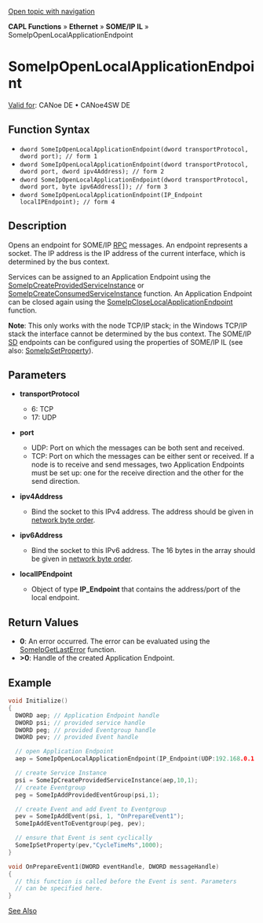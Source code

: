 [Open topic with navigation](../../../../../../CANoeDEFamily.htm#Topics/CAPLFunctions/IP/SOMEIPIL/Functions/CAPLfunctionSomeIpOpenLocalApplicationEndpoint.md)

**CAPL Functions** » **Ethernet** » **SOME/IP IL** » SomeIpOpenLocalApplicationEndpoint

# SomeIpOpenLocalApplicationEndpoint

[Valid for](../../../../Shared/FeatureAvailability.md): CANoe DE • CANoe4SW DE

## Function Syntax

- `dword SomeIpOpenLocalApplicationEndpoint(dword transportProtocol, dword port); // form 1`
- `dword SomeIpOpenLocalApplicationEndpoint(dword transportProtocol, dword port, dword ipv4Address); // form 2`
- `dword SomeIpOpenLocalApplicationEndpoint(dword transportProtocol, dword port, byte ipv6Address[]); // form 3`
- `dword SomeIpOpenLocalApplicationEndpoint(IP_Endpoint localIPEndpoint); // form 4`

## Description

Opens an endpoint for SOME/IP [RPC](javascript:void(0)) messages. An endpoint represents a socket. The IP address is the IP address of the current interface, which is determined by the bus context.

Services can be assigned to an Application Endpoint using the [SomeIpCreateProvidedServiceInstance](CAPLfunctionSomeIpCreateProvidedServiceInstance.md) or [SomeIpCreateConsumedServiceInstance](CAPLfunctionSomeIpCreateConsumedServiceInstance.md) function. An Application Endpoint can be closed again using the [SomeIpCloseLocalApplicationEndpoint](CAPLfunctionSomeIpCloseLocalApplicationEndpoint.md) function.

**Note**: This only works with the node TCP/IP stack; in the Windows TCP/IP stack the interface cannot be determined by the bus context. The SOME/IP [SD](javascript:void(0)) endpoints can be configured using the properties of SOME/IP IL (see also: [SomeIpSetProperty](CAPLfunctionSomeIpSetProperty.md)).

## Parameters

- **transportProtocol**
  - 6: TCP
  - 17: UDP

- **port**
  - UDP: Port on which the messages can be both sent and received.
  - TCP: Port on which the messages can be either sent or received. If a node is to receive and send messages, two Application Endpoints must be set up: one for the receive direction and the other for the send direction.

- **ipv4Address**
  - Bind the socket to this IPv4 address. The address should be given in [network byte order](../../../../Shared/CAPL/TCPIPAPI/IPAddressByteOrdering.md).

- **ipv6Address**
  - Bind the socket to this IPv6 address. The 16 bytes in the array should be given in [network byte order](../../../../Shared/CAPL/TCPIPAPI/IPAddressByteOrdering.md).

- **localIPEndpoint**
  - Object of type **IP_Endpoint** that contains the address/port of the local endpoint.

## Return Values

- **0**: An error occurred. The error can be evaluated using the [SomeIpGetLastError](CAPLfunctionSomeIpGetLastError.md) function.
- **>0**: Handle of the created Application Endpoint.

## Example

```c
void Initialize()
{
  DWORD aep; // Application Endpoint handle
  DWORD psi; // provided service handle
  DWORD peg; // provided Eventgroup handle
  DWORD pev; // provided Event handle

  // open Application Endpoint
  aep = SomeIpOpenLocalApplicationEndpoint(IP_Endpoint(UDP:192.168.0.1:50002));

  // create Service Instance
  psi = SomeIpCreateProvidedServiceInstance(aep,10,1);
  // create Eventgroup
  peg = SomeIpAddProvidedEventGroup(psi,1);

  // create Event and add Event to Eventgroup
  pev = SomeIpAddEvent(psi, 1, "OnPrepareEvent1");
  SomeIpAddEventToEventgroup(peg, pev);

  // ensure that Event is sent cyclically
  SomeIpSetProperty(pev,"CycleTimeMs",1000);
}

void OnPrepareEvent1(DWORD eventHandle, DWORD messageHandle)
{
  // this function is called before the Event is sent. Parameters
  // can be specified here.
}
```

[See Also](javascript:void(0);)
